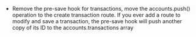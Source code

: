 - Remove the pre-save hook for transactions, move the accounts.push() operation to the create transaction route.  If you ever add a route to modify and save a transaction, the pre-save hook will push another copy of its ID to the accounts.transactions array